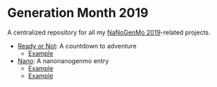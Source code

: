 # Generation Month 2019

A centralized repository for all my [NaNoGenMo 2019](https://github.com/NaNoGenMo/2019)-related projects.

 * [Ready or Not](ready-or-not/README.md): A countdown to adventure
    * [Example](examples/ready-or-not.txt)
 * [Nano](nano/README.md): A nanonanogenmo entry
    * [Example](examples/nano.txt)
    * [Example](examples/waves.txt)
